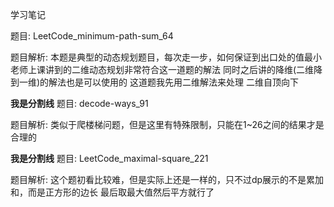 学习笔记

题目:
LeetCode_minimum-path-sum_64

题目解析:
本题是典型的动态规划题目，每次走一步，如何保证到出口处的值最小
老师上课讲到的二维动态规划非常符合这一道题的解法
同时之后讲的降维(二维降到一维)的解法也是可以使用的
这道题我先用二维解法来处理
二维自顶向下

************我是分割线************
题目:
decode-ways_91

题目解析:
类似于爬楼梯问题，但是这里有特殊限制，只能在1~26之间的结果才是合理的

************我是分割线************
题目:
LeetCode_maximal-square_221

题目解析:
这个题初看比较难，但是实际上还是一样的，只不过dp展示的不是累加和，而是正方形的边长
最后取最大值然后平方就行了


